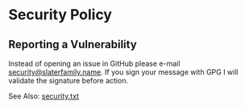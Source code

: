 # Security Policy

## Reporting a Vulnerability

Instead of opening an issue in GitHub please e-mail security@slaterfamily.name. If you sign your message with GPG I will validate the signature before action.

See Also: [security.txt](https://www.richard-slater.co.uk/.well-known/security.txt)
